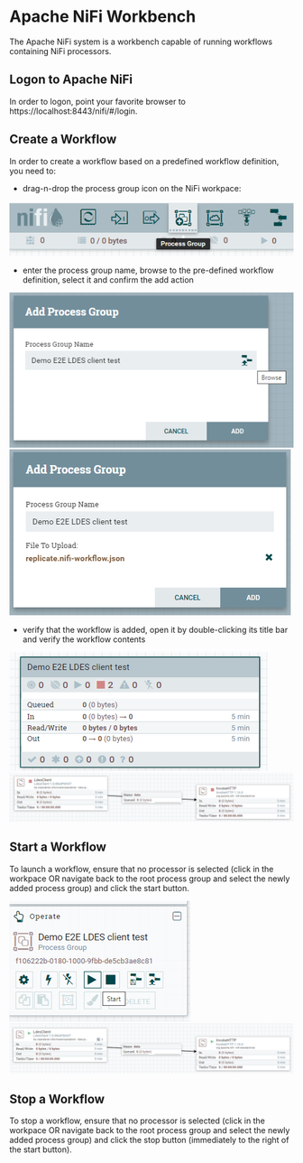 # Apache NiFi Workbench
The Apache NiFi system is a workbench capable of running workflows containing NiFi processors.

## Logon to Apache NiFi
In order to logon, point your favorite browser to https://localhost:8443/nifi/#/login.

## Create a Workflow
In order to create a workflow based on a predefined workflow definition, you need to:
* drag-n-drop the process group icon on the NiFi workpace:

![drag-n-drop process group icon](./artwork/drag-process-group-icon.png)

* enter the process group name, browse to the pre-defined workflow definition, select it and confirm the add action

![add process group](./artwork/add-process-group.png) ![add process group done](./artwork/add-process-group-done.png)

* verify that the workflow is added, open it by double-clicking its title bar and verify the workflow contents

![process group added](./artwork/process-group-added.png) ![process group opened](./artwork/process-group-opened.png) 

## Start a Workflow
To launch a workflow, ensure that no processor is selected (click in the workpace OR navigate back to the root process group and select the newly added process group) and click the start button.

![start workflow](./artwork/start-workflow.png) ![workflow started](./artwork/workflow-started.png)

## Stop a Workflow
To stop a workflow, ensure that no processor is selected (click in the workpace OR navigate back to the root process group and select the newly added process group) and click the stop button (immediately to the right of the start button).
